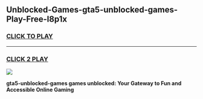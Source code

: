 
## Unblocked-Games-gta5-unblocked-games-Play-Free-l8p1x
<h3>
<a href="https://premium76.site?title=gta5-unblocked-games&ref=20A">CLICK TO PLAY</a></h3>
<hr>

<h3>
<a href="https://premium76.site?title=gta5-unblocked-games&ref=20A">CLICK 2 PLAY</a>
  
</h3>

<a href="https://premium76.site?title=gta5-unblocked-games&ref=20A"><img src="https://clearcache.store/games.png"></a>


**gta5-unblocked-games games unblocked: Your Gateway to Fun and Accessible Online Gaming**
